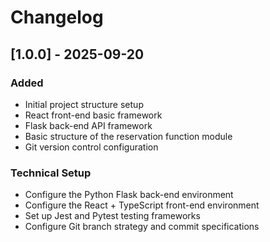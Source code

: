 # Changelog

## [1.0.0] - 2025-09-20
### Added
- Initial project structure setup
- React front-end basic framework
- Flask back-end API framework
- Basic structure of the reservation function module
- Git version control configuration

### Technical Setup
- Configure the Python Flask back-end environment
- Configure the React + TypeScript front-end environment
- Set up Jest and Pytest testing frameworks
- Configure Git branch strategy and commit specifications